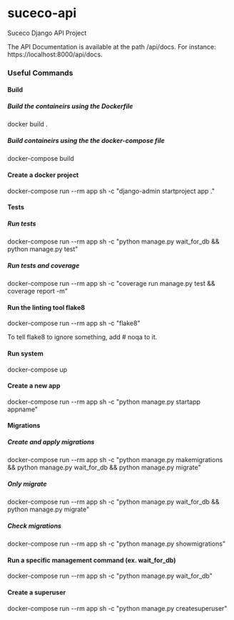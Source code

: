 # suceco-api

Suceco Django API Project

The API Documentation is available at the path /api/docs. For instance: https://localhost:8000/api/docs.

### Useful Commands

#### Build

##### Build the containeirs using the Dockerfile

docker build .

##### Build containeirs using the the docker-compose file

docker-compose build

#### Create a docker project

docker-compose run --rm app sh -c "django-admin startproject app ."

#### Tests

##### Run tests

docker-compose run --rm app sh -c "python manage.py wait_for_db && python manage.py test"

##### Run tests and coverage

docker-compose run --rm app sh -c "coverage run manage.py test && coverage report -m"

#### Run the linting tool flake8

docker-compose run --rm app sh -c "flake8"

To tell flake8 to ignore something, add # noqa to it.

#### Run system

docker-compose up

#### Create a new app

docker-compose run --rm app sh -c "python manage.py startapp appname"

#### Migrations

##### Create and apply migrations
docker-compose run --rm app sh -c "python manage.py makemigrations && python manage.py wait_for_db && python manage.py migrate"

##### Only migrate
docker-compose run --rm app sh -c "python manage.py wait_for_db && python manage.py migrate"

##### Check migrations
docker-compose run --rm app sh -c "python manage.py showmigrations"

#### Run a specific management command (ex. wait_for_db)

docker-compose run --rm app sh -c "python manage.py wait_for_db"

#### Create a superuser

docker-compose run --rm app sh -c "python manage.py createsuperuser"